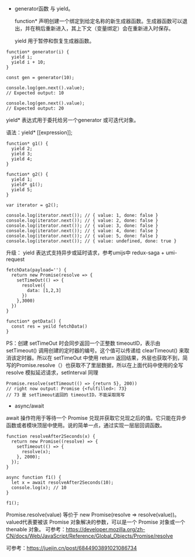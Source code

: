 * generator函数 与 yield。
  
  function* 声明创建一个绑定到给定名称的新生成器函数。生成器函数可以退出，并在稍后重新进入，其上下文（变量绑定）会在重新进入时保存。
  
  yield 用于暂停和恢复生成器函数。
  
```
function* generator(i) {
  yield i;
  yield i + 10;
}

const gen = generator(10);

console.log(gen.next().value);
// Expected output: 10

console.log(gen.next().value);
// Expected output: 20
```

yield* 表达式用于委托给另一个generator 或可迭代对象。

语法：yield* [[expression]];

```
function* g1() {
  yield 2;
  yield 3;
  yield 4;
}

function* g2() {
  yield 1;
  yield* g1();
  yield 5;
}

var iterator = g2();

console.log(iterator.next()); // { value: 1, done: false }
console.log(iterator.next()); // { value: 2, done: false }
console.log(iterator.next()); // { value: 3, done: false }
console.log(iterator.next()); // { value: 4, done: false }
console.log(iterator.next()); // { value: 5, done: false }
console.log(iterator.next()); // { value: undefined, done: true }
```

升级： yield 表达式支持异步或延时请求，参考umijs中 redux-saga + umi-request
```
fetchData(payload='') {
  return new Promise(resolve => {
    setTimeOut(() => {
      resolve({
        data: [1,2,3]
      })
    },3000)
  })
}

function* getData() {
  const res = yeild fetchData()
}
```
PS：创建 setTimeOut 时会同步返回一个正整数 timeoutID，表示由 setTimeout() 调用创建的定时器的编号。这个值可以传递给 clearTimeout() 来取消该定时器。所以在
setTimeOut 中使用 return 返回结果，外层也获取不到，简写的Promise.resolve（）也获取不了里层数据，所以在上面代码中使用的全写 resolve 模拟延迟请求，setInterval 同理

```
Promise.resolve(setTimeout(() => {return 5}, 200)) 
// right now output: Promise {<fulfilled>: 73}
// 73 是 setTimeout返回的 timeoutID，不能采取简写
```

* async/await 
  
await 操作符用于等待一个 Promise 兑现并获取它兑现之后的值。它只能在异步函数或者模块顶层中使用。说的简单一点，通过实现一层层回调函数。

```
function resolveAfter2Seconds(x) {
  return new Promise((resolve) => {
    setTimeout(() => {
      resolve(x);
    }, 2000);
  });
}

async function f1() {
  let x = await resolveAfter2Seconds(10);
  console.log(x); // 10
}

f1();
```

Promise.resolve(value) 等价于 new Promise(resolve => resolve(value))。valued代表要被该 Promise 对象解决的参数，可以是一个 Promise 对象或一个 thenable 对象。 可参考：https://developer.mozilla.org/zh-CN/docs/Web/JavaScript/Reference/Global_Objects/Promise/resolve


可参考：https://juejin.cn/post/6844903891021086734